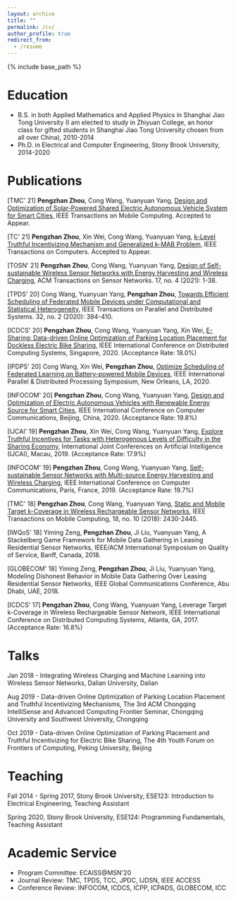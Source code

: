 ```yaml
---
layout: archive
title: ""
permalink: /cv/
author_profile: true
redirect_from:
  - /resume
---
```


{% include base_path %}

Education
======
* B.S. in both Applied Mathematics and Applied Physics in Shanghai Jiao Tong University (I am elected to study in Zhiyuan College, an honor class for gifted students in Shanghai Jiao Tong University chosen from all over China), 2010-2014
* Ph.D. in Electrical and Computer Engineering, Stony Brook University, 2014-2020



Publications
======
[TMC' 21] **Pengzhan Zhou**, Cong Wang, Yuanyuan Yang, [Design and Optimization of Solar-Powered Shared Electric Autonomous Vehicle System for Smart Cities](https://github.com/colinzpz/colinzpz.github.io/blob/master/files/tmc21.pdf), IEEE Transactions on Mobile Computing. Accepted to Appear.

[TC' 21] **Pengzhan Zhou**, Xin Wei, Cong Wang, Yuanyuan Yang, [k-Level Truthful Incentivizing Mechanism and Generalized k-MAB Problem](https://github.com/colinzpz/colinzpz.github.io/blob/master/files/tc21.pdf), IEEE Transactions on Computers. Accepted to Appear.

[TOSN' 21] **Pengzhan Zhou**, Cong Wang, Yuanyuan Yang, [Design of Self-sustainable Wireless Sensor Networks with Energy Harvesting and Wireless Charging](https://github.com/colinzpz/colinzpz.github.io/blob/master/files/tosn21.pdf), ACM Transactions on Sensor Networks. 17, no. 4 (2021): 1-38.

[TPDS' 20] Cong Wang, Yuanyuan Yang, **Pengzhan Zhou**, [Towards Efficient Scheduling of Federated Mobile Devices under Computational and Statistical Heterogeneity](https://arxiv.org/abs/2005.12326), IEEE Transactions on Parallel and Distributed Systems. 32, no. 2 (2020): 394-410. 

[ICDCS' 20] **Pengzhan Zhou**, Cong Wang, Yuanyuan Yang, Xin Wei, [E-Sharing: Data-driven Online Optimization of Parking Location Placement for Dockless Electric Bike Sharing](https://github.com/colinzpz/colinzpz.github.io/blob/master/files/icdcs20.pdf), IEEE International Conference on Distributed Computing Systems, Singapore, 2020. (Acceptance Rate: 18.0%)

[IPDPS' 20] Cong Wang, Xin Wei, **Pengzhan Zhou**, [Optimize Scheduling of Federated Learning on Battery-powered Mobile Devices](https://par.nsf.gov/servlets/purl/10211639), IEEE International Parallel & Distributed Processing Symposium, New Orleans, LA, 2020.

[INFOCOM' 20] **Pengzhan Zhou**, Cong Wang, Yuanyuan Yang, [Design and Optimization of Electric Autonomous Vehicles with Renewable Energy Source for Smart Cities](https://github.com/colinzpz/colinzpz.github.io/blob/master/files/infocom20.pdf), IEEE International Conference on Computer Communications, Beijing, China, 2020. (Acceptance Rate: 19.8%)

[IJCAI' 19] **Pengzhan Zhou**, Xin Wei, Cong Wang, Yuanyuan Yang, [Explore Truthful Incentives for Tasks with Heterogenous Levels of Difficulty in the Sharing Economy](https://www.ijcai.org/proceedings/2019/0094.pdf), International Joint Conferences on Artificial Intelligence (IJCAI), Macau, 2019. (Acceptance Rate: 17.9%)

[INFOCOM' 19] **Pengzhan Zhou**, Cong Wang, Yuanyuan Yang, [Self-sustainable Sensor Networks with Multi-source Energy Harvesting and Wireless Charging](https://github.com/colinzpz/colinzpz.github.io/blob/master/files/infocom19.pdf), IEEE International Conference on Computer Communications, Paris, France, 2019. (Acceptance Rate: 19.7%)

[TMC' 18] **Pengzhan Zhou**, Cong Wang, Yuanyuan Yang, [Static and Mobile Target k-Coverage in Wireless Rechargeable Sensor Networks](https://github.com/colinzpz/colinzpz.github.io/blob/master/files/tmc18.pdf), IEEE Transactions on Mobile Computing, 18, no. 10 (2018): 2430-2445.

[IWQoS' 18] Yiming Zeng, **Pengzhan Zhou**, Ji Liu, Yuanyuan Yang, A Stackelberg Game Framework for Mobile Data Gathering in Leasing Residential Sensor Networks,  IEEE/ACM International Symposium on Quality of Service, Banff, Canada, 2018.

[GLOBECOM' 18] Yiming Zeng, **Pengzhan Zhou**, Ji Liu, Yuanyuan Yang, Modeling Dishonest Behavior in Mobile Data Gathering Over Leasing Residential Sensor Networks, IEEE Global Communications Conference, Abu Dhabi, UAE, 2018.

[ICDCS' 17] **Pengzhan Zhou**, Cong Wang, Yuanyuan Yang, Leverage Target k-Coverage in Wireless Rechargeable Sensor Network, IEEE International Conference on Distributed Computing Systems, Atlanta, GA, 2017. (Acceptance Rate: 16.8%)


  
Talks
======
Jan 2018 - Integrating Wireless Charging and Machine Learning into Wireless Sensor Networks,  Dalian University, Dalian

Aug 2019 - Data-driven Online Optimization of Parking Location Placement and Truthful Incentivizing Mechanisms, The 3rd ACM Chongqing IntelliSense and Advanced Computing Frontier Seminar, Chongqing University and Southwest University, Chongqing

Oct 2019 - Data-driven Online Optimization of Parking Placement and Truthful Incentivizing for Electric Bike Sharing, The 4th Youth Forum on Frontiers of Computing, Peking University, Beijing

  
Teaching
======
Fall 2014 - Spring 2017, Stony Brook University, ESE123: Introduction to Electrical Engineering, Teaching Assistant

Spring 2020, Stony Brook University, ESE124: Programming Fundamentals, Teaching Assistant

  
Academic Service
======
* Program Committee: ECAISS@MSN'20
* Journal Review: TMC, TPDS, TCC, JPDC, IJDSN, IEEE ACCESS
* Conference Review: INFOCOM, ICDCS, ICPP, ICPADS, GLOBECOM, ICC
